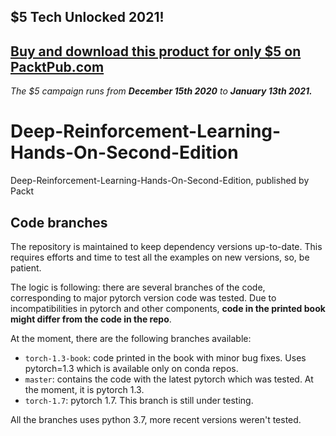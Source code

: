 ## $5 Tech Unlocked 2021!
[Buy and download this product for only $5 on PacktPub.com](https://www.packtpub.com/)
-----
*The $5 campaign         runs from __December 15th 2020__ to __January 13th 2021.__*

# Deep-Reinforcement-Learning-Hands-On-Second-Edition
Deep-Reinforcement-Learning-Hands-On-Second-Edition, published by Packt

## Code branches
The repository is maintained to keep dependency versions up-to-date. 
This requires efforts and time to test all the examples on new versions, so, be patient.

The logic is following: there are several branches of the code, corresponding to 
major pytorch version code was tested. Due to incompatibilities in pytorch and other components,
**code in the printed book might differ from the code in the repo**.

At the moment, there are the following branches available:
* `torch-1.3-book`: code printed in the book with minor bug fixes. Uses pytorch=1.3 which 
is available only on conda repos.
* `master`: contains the code with the latest pytorch which was tested. At the moment, it is pytorch 1.3.
* `torch-1.7`: pytorch 1.7. This branch is still under testing.  

All the branches uses python 3.7, more recent versions weren't tested.
